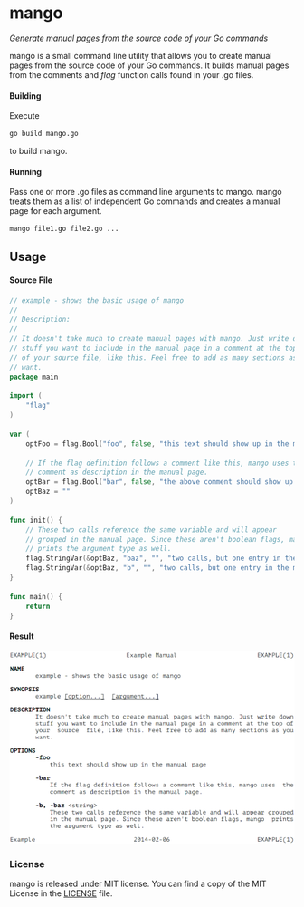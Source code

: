# mango

*Generate manual pages from the source code of your Go commands*

mango is a small command line utility that allows you to create manual
pages from the source code of your Go commands. It builds manual pages from
the comments and *flag* function calls found in your .go files.

#### Building

Execute
```bash
go build mango.go
```
to build mango.

#### Running

Pass one or more .go files as command line arguments to mango.
mango treats them as a list of independent Go commands and creates a
manual page for each argument.

```bash
mango file1.go file2.go ...
```

## Usage

#### Source File

```go
// example - shows the basic usage of mango
//
// Description:
//
// It doesn't take much to create manual pages with mango. Just write down
// stuff you want to include in the manual page in a comment at the top
// of your source file, like this. Feel free to add as many sections as you
// want.
package main

import (
	"flag"
)

var (
	optFoo = flag.Bool("foo", false, "this text should show up in the manual page")

	// If the flag definition follows a comment like this, mango uses the
	// comment as description in the manual page.
	optBar = flag.Bool("bar", false, "the above comment should show up in the manual page")
	optBaz = ""
)

func init() {
	// These two calls reference the same variable and will appear
	// grouped in the manual page. Since these aren't boolean flags, mango
	// prints the argument type as well.
	flag.StringVar(&optBaz, "baz", "", "two calls, but one entry in the manual")
	flag.StringVar(&optBaz, "b", "", "two calls, but one entry in the manual")
}

func main() {
	return
}
```

#### Result

![](example/example.png)

### License

mango is released under MIT license.
You can find a copy of the MIT License in the [LICENSE](./LICENSE) file.
